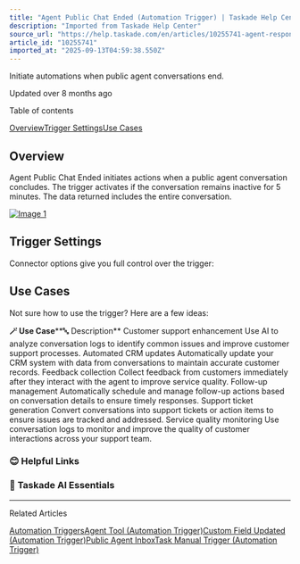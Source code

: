 ```yaml
---
title: "Agent Public Chat Ended (Automation Trigger) | Taskade Help Center"
description: "Imported from Taskade Help Center"
source_url: "https://help.taskade.com/en/articles/10255741-agent-response-trigger"
article_id: "10255741"
imported_at: "2025-09-13T04:59:38.550Z"
---
```


Initiate automations when public agent conversations end.

Updated over 8 months ago

Table of contents

[Overview](https://help.taskade.com/en/articles/10255741-agent-response-trigger#h_089e945493)[Trigger Settings](https://help.taskade.com/en/articles/10255741-agent-response-trigger#h_9108d74af6)[Use Cases](https://help.taskade.com/en/articles/10255741-agent-response-trigger#h_3e8dbecbcc)

**Overview**
------------

Agent Public Chat Ended initiates actions when a public agent conversation concludes. The trigger activates if the conversation remains inactive for 5 minutes. The data returned includes the entire conversation.

[![Image 1](../../.gitbook/assets/imported/agent-response-trigger-1.jpg)](https://downloads.intercomcdn.com/i/o/plyqw4hf/1354380977/c43a06ebff50cc1f6f4b67cb2645/agent-public-chat-ended.jpg?expires=1757741400&signature=2dce3fdac07089684e73ade1c4ff85b6fb3c7d0e49e3cee65c4279bd9518220c&req=dSMiEsp2nYhYXvMW1HO4zVqCJFiFK%2BHlvG7IZV0URuN%2BNKXHpxkCElUleaht%0AyP0pjbPmrZvBfF0SGCE%3D%0A)

Trigger Settings
----------------

Connector options give you full control over the trigger:

**Use Cases**
-------------

Not sure how to use the trigger? Here are a few ideas:

**🪄 Use Case****🔤 Description**
Customer support enhancement Use AI to analyze conversation logs to identify common issues and improve customer support processes.
Automated CRM updates Automatically update your CRM system with data from conversations to maintain accurate customer records.
Feedback collection Collect feedback from customers immediately after they interact with the agent to improve service quality.
Follow-up management Automatically schedule and manage follow-up actions based on conversation details to ensure timely responses.
Support ticket generation Convert conversations into support tickets or action items to ensure issues are tracked and addressed.
Service quality monitoring Use conversation logs to monitor and improve the quality of customer interactions across your support team.
### **😊 Helpful Links**
### 🤖 **Taskade AI Essentials**

* * *

Related Articles

[Automation Triggers](https://help.taskade.com/en/articles/8958469-automation-triggers)[Agent Tool (Automation Trigger)](https://help.taskade.com/en/articles/9495506-agent-tool-automation-trigger)[Custom Field Updated (Automation Trigger)](https://help.taskade.com/en/articles/9942144-custom-field-updated-automation-trigger)[Public Agent Inbox](https://help.taskade.com/en/articles/10378738-public-agent-inbox)[Task Manual Trigger (Automation Trigger)](https://help.taskade.com/en/articles/10766894-task-manual-trigger-automation-trigger)